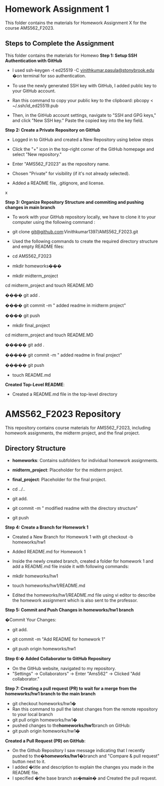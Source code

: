 # Homework Assignment 1

This folder contains the materials for Homework Assignment X for the course AMS562_F2023.

## Steps to Complete the Assignment

This folder contains the materials for Homewo
**Step 1: Setup SSH Authentication with GitHub**

- I used ssh-keygen -t ed25519 -C [vinithkumar.pasula@stonybrook.edu ](mailto:vinithkumar.pasula@stonybrook.edu%20)�on terminal for sso authentication.

- To use the newly generated SSH key with GitHub, I added public key to your GitHub account.

- Ran this command to copy your public key to the clipboard: pbcopy < ~/.ssh/id_ed25519.pub

- Then, in the GitHub account settings, navigate to "SSH and GPG keys," and click "New SSH key." Paste the copied key into the key field.

**Step 2: Create a Private Repository on GitHub**

- Logged in to GitHub and created a New Repository using below steps

- Click the "+" icon in the top-right corner of the GitHub homepage and select "New repository."

- Enter "AMS562_F2023" as the repository name.

- Chosen "Private" for visibility (if it's not already selected).

- Added a README file, .gitignore, and license.

x

**Step 3: Organize Repository Structure and commiting and pushing changes in main branch**

- To work with your GitHub repository locally, we have to clone it to your computer using the following command :

- git clone git@github.com:Vinithkumar1397/AMS562_F2023.git

- Used the following commands to create the required directory structure and empty README files:

- cd AMS562_F2023

- mkdir homeworks���

- mkdir midterm_project

cd midterm_project and touch README.MD

���� git add .

���� git commit -m " added readme in midterm project"

���� git push

- mkdir final_project

cd midterm_project and touch README.MD

����� git add .

����� git commit -m " added readme in final project"

����� git push

- touch README.md

**Created Top-Level README**:

- Created a README.md file in the top-level directory

# AMS562_F2023 Repository

This repository contains course materials for AMS562_F2023, including homework assignments, the midterm project, and the final project.

## Directory Structure

- **homeworks**: Contains subfolders for individual homework assignments.

- **midterm_project**: Placeholder for the midterm project.

- **final_project**: Placeholder for the final project.

- cd ../..

- git add.

- git commit -m " modified readme with the directory structure"

- git push

**Step 4: Create a Branch for Homework 1**

- Created a New Branch for Homework 1 with git checkout -b homeworks/hw1

- Added README.md for Homework 1

-   Inside the newly created branch, created a folder for homework 1 and add a README.md file inside it with following commands:
-   mkdir homeworks/hw1

- touch homeworks/hw1/README.md

- Edited the homeworks/hw1/README.md file using vi editor to describe the homework assignment which is also sent to the professor.

**Step 5: Commit and Push Changes in homeworks/hw1 branch**

�Commit Your Changes:

-   git add.

- git commit -m "Add README for homework 1"

- git push origin homeworks/hw1

**Step 6:� Added Collaborator to GitHub Repository**

-   On the GitHub website, navigated to my repository.
-   "Settings" -> Collaborators" -> Enter "Ams562" -> Clicked "Add collaborator."

**Step 7: Creating a pull request (PR) to wait for a merge from the homeworks/hw1 branch to the main branch**

-   git checkout homeworks/hw1�
-   Ran this command to pull the latest changes from the remote repository to your local branch
-   git pull origin homeworks/hw1�
-   pushed changes to the**homeworks/hw1**branch on GitHub:
-   git push origin homeworks/hw1�

**Created a Pull Request (PR) on GitHub**:

-   On the Github Repository I saw message indicating that I recently pushed to the�**homeworks/hw1**�branch and "Compare & pull request" button next to it.
-   I added �title and description to explain the changes you made in the README file.
-   I specified �the base branch as�**main**� and Created the pull request.
